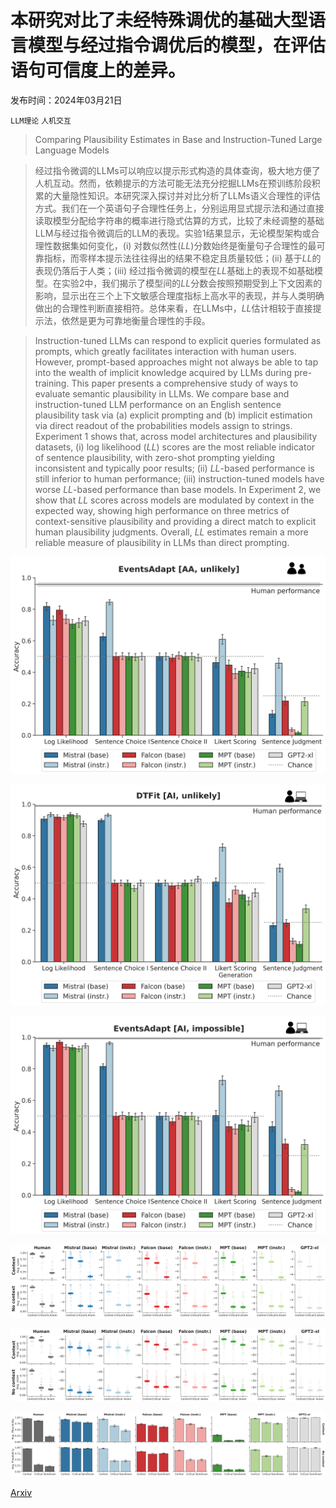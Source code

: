 # 本研究对比了未经特殊调优的基础大型语言模型与经过指令调优后的模型，在评估语句可信度上的差异。

发布时间：2024年03月21日

`LLM理论` `人机交互`

> Comparing Plausibility Estimates in Base and Instruction-Tuned Large Language Models

> 经过指令微调的LLMs可以响应以提示形式构造的具体查询，极大地方便了人机互动。然而，依赖提示的方法可能无法充分挖掘LLMs在预训练阶段积累的大量隐性知识。本研究深入探讨并对比分析了LLMs语义合理性的评估方式。我们在一个英语句子合理性任务上，分别运用显式提示法和通过直接读取模型分配给字符串的概率进行隐式估算的方式，比较了未经调整的基础LLM与经过指令微调后的LLM的表现。实验1结果显示，无论模型架构或合理性数据集如何变化，(i) 对数似然性($\textit{LL}$)分数始终是衡量句子合理性的最可靠指标，而零样本提示法往往得出的结果不稳定且质量较低；(ii) 基于$\textit{LL}$的表现仍落后于人类；(iii) 经过指令微调的模型在$\textit{LL}$基础上的表现不如基础模型。在实验2中，我们揭示了模型间的$\textit{LL}$分数会按照预期受到上下文因素的影响，显示出在三个上下文敏感合理度指标上高水平的表现，并与人类明确做出的合理性判断直接相符。总体来看，在LLMs中，$\textit{LL}$估计相较于直接提示法，依然是更为可靠地衡量合理性的手段。

> Instruction-tuned LLMs can respond to explicit queries formulated as prompts, which greatly facilitates interaction with human users. However, prompt-based approaches might not always be able to tap into the wealth of implicit knowledge acquired by LLMs during pre-training. This paper presents a comprehensive study of ways to evaluate semantic plausibility in LLMs. We compare base and instruction-tuned LLM performance on an English sentence plausibility task via (a) explicit prompting and (b) implicit estimation via direct readout of the probabilities models assign to strings. Experiment 1 shows that, across model architectures and plausibility datasets, (i) log likelihood ($\textit{LL}$) scores are the most reliable indicator of sentence plausibility, with zero-shot prompting yielding inconsistent and typically poor results; (ii) $\textit{LL}$-based performance is still inferior to human performance; (iii) instruction-tuned models have worse $\textit{LL}$-based performance than base models. In Experiment 2, we show that $\textit{LL}$ scores across models are modulated by context in the expected way, showing high performance on three metrics of context-sensitive plausibility and providing a direct match to explicit human plausibility judgments. Overall, $\textit{LL}$ estimates remain a more reliable measure of plausibility in LLMs than direct prompting.

![本研究对比了未经特殊调优的基础大型语言模型与经过指令调优后的模型，在评估语句可信度上的差异。](../../../paper_images/2403.14859/PromptChoice.EventsAdapt.EventsAdapt_AAN.png)

![本研究对比了未经特殊调优的基础大型语言模型与经过指令调优后的模型，在评估语句可信度上的差异。](../../../paper_images/2403.14859/PromptChoice.DTFit.MAIN.png)

![本研究对比了未经特殊调优的基础大型语言模型与经过指令调优后的模型，在评估语句可信度上的差异。](../../../paper_images/2403.14859/PromptChoice.EventsAdapt.EventsAdapt_AI.png)

![本研究对比了未经特殊调优的基础大型语言模型与经过指令调优后的模型，在评估语句可信度上的差异。](../../../paper_images/2403.14859/ContextDependency.SocialN400.WordLLComparison.ByModel.Pointplot.png)

![本研究对比了未经特殊调优的基础大型语言模型与经过指令调优后的模型，在评估语句可信度上的差异。](../../../paper_images/2403.14859/ContextDependency.SocialN400.SentenceLLComparison.ByModel.Pointplot.png)

![本研究对比了未经特殊调优的基础大型语言模型与经过指令调优后的模型，在评估语句可信度上的差异。](../../../paper_images/2403.14859/ContextDependency.SocialN400.SentenceJudgeComparison.ByModel.png)

[Arxiv](https://arxiv.org/abs/2403.14859)